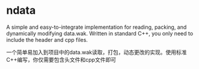 # ndata
A simple and easy-to-integrate implementation for reading, packing, and dynamically modifying data.wak. Written in standard C++, you only need to include the header and cpp files.

一个简单易加入到项目中的data.wak读取，打包，动态更改的实现。使用标准C++编写，你仅需要包含头文件和cpp文件即可
